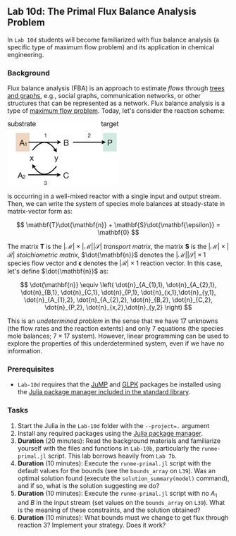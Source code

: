 ## Lab 10d: The Primal Flux Balance Analysis Problem
In `Lab 10d` students will become familiarized with flux balance analysis (a specific type of maximum flow problem) and its application in chemical engineering.

### Background
Flux balance analysis (FBA) is an approach to estimate _flows_ through [trees and graphs](https://varnerlab.github.io/CHEME-1800-Computing-Book/unit-2-data/trees.html#trees), e.g., social graphs, communication networks, or other structures that can be represented as a network. Flux balance analysis is a type of [maximum flow problem](https://en.wikipedia.org/wiki/Maximum_flow_problem).  Today, let's consider the reaction scheme:

![alt text](./figs/Fig-FBA-ToyNetwork.png)

is occurring in a well-mixed reactor with a single input and output stream. Then, we can write the system of species mole balances at steady-state in matrix-vector form as:

$$
\mathbf{T}\dot{\mathbf{n}} + \mathbf{S}\dot{\mathbf{\epsilon}} = \mathbf{0}
$$


The matrix $\mathbf{T}$ is the $|\mathcal{M}| \times |\mathcal{M}||\mathcal{S}|$ _transport matrix_, the matrix $\mathbf{S}$ is the $|\mathcal{M}| \times |\mathcal{R}|$ _stoichiometric matrix_, $\dot{\mathbf{n}}$ denotes the $|\mathcal{M}||\mathcal{S}| \times {1}$ species flow vector and $\mathbf{\epsilon}$ denotes the $|\mathcal{R}| \times {1}$ reaction vector. In this case, let's define $\dot{\mathbf{n}}$ as:

$$
\dot{\mathbf{n}} \equiv
\left(
    \dot{n}_{A_{1},1}, \dot{n}_{A_{2},1}, \dot{n}_{B,1}, \dot{n}_{C,1}, \dot{n}_{P,1}, \dot{n}_{x,1},\dot{n}_{y,1},
    \dot{n}_{A_{1},2}, \dot{n}_{A_{2},2}, \dot{n}_{B,2}, \dot{n}_{C,2}, \dot{n}_{P,2}, \dot{n}_{x,2},\dot{n}_{y,2}
\right)
$$

This is an _undetermined problem_ in the sense that we have 17 unknowns (the flow rates and the reaction extents) and only 7 equations (the species mole balances; $7\times{17}$ system). However, linear programming can be used to explore the properties of this underdetermined system, even if we have no information.

### Prerequisites
* `Lab-10d` requires that the [JuMP](https://jump.dev/JuMP.jl/stable/) and [GLPK](https://github.com/jump-dev/GLPK.jl) packages be installed using the [Julia package manager included in the standard library](https://docs.julialang.org/en/v1/stdlib/Pkg/).

### Tasks
1. Start the Julia in the `Lab-10d` folder with the `--project=.` argument
1. Install any required packages using the [Julia package manager](https://docs.julialang.org/en/v1/stdlib/Pkg/).
1. __Duration__ (20 minutes): Read the background materials and familiarize yourself with the files and functions in `Lab-10b`, particularly the `runme-primal.jl` script. This lab borrows heavily from `Lab 7b`.
1. __Duration__ (10 minutes): Execute the `runme-primal.jl` script with the default values for the bounds (see the `bounds_array` on `L39`). Was an optimal solution found (execute the `solution_summary(model)` command), and if so, what is the solution suggesting we do?
1. __Duration__ (10 minutes): Execute the `runme-primal.jl` script with no $A_{1}$ and $B$ in the input stream (set values on the `bounds_array` on `L39`). What is the meaning of these constraints, and the solution obtained?
1. __Duration__ (10 minutes): What bounds must we change to get flux through reaction 3? Implement your strategy. Does it work?


